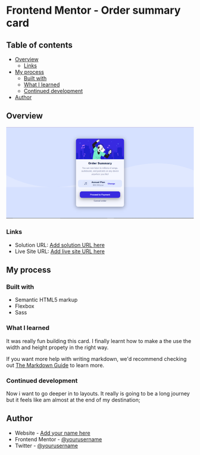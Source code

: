 # Frontend Mentor - Order summary card

## Table of contents

- [Overview](#overview)
  - [Links](#links)
- [My process](#my-process)
  - [Built with](#built-with)
  - [What I learned](#what-i-learned)
  - [Continued development](#continued-development)
- [Author](#author)

## Overview

![](./images/Screenshort.PNG)

### Links

- Solution URL: [Add solution URL here](https://your-solution-url.com)
- Live Site URL: [Add live site URL here](https://dapper-crepe-b4a1c0.netlify.app/)

## My process

### Built with

- Semantic HTML5 markup
- Flexbox
- Sass

### What I learned

It was really fun building this card.
I finally learnt how to make a the use the width and height propety in the right way.

If you want more help with writing markdown, we'd recommend checking out [The Markdown Guide](https://www.markdownguide.org/) to learn more.

### Continued development

Now i want to go deeper in to layouts.
It really is going to be a long journey but it feels like am almost at the end of my destination;

## Author

- Website - [Add your name here](https://www.your-site.com)
- Frontend Mentor - [@yourusername](https://www.frontendmentor.io/profile/yourusername)
- Twitter - [@yourusername](https://www.twitter.com/yourusername)
